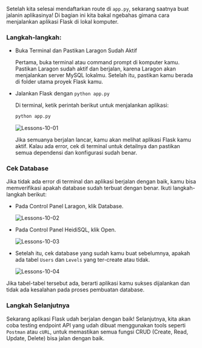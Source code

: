 <div class="space-y-3">
  <p>
    Setelah kita selesai mendaftarkan route di <code>app.py</code>, sekarang saatnya buat jalanin aplikasinya! Di bagian ini kita bakal ngebahas gimana cara menjalankan aplikasi Flask di lokal komputer.
  </p>
</div>


<div class="space-y-3">
  <h3 class="text-lg leading-snug dark:text-zinc-300"><strong>Langkah-langkah:</strong></h3>
  <ul className="list-decimal space-y-3 pb-2 pl-10">
    <li className="font-bold">Buka Terminal dan Pastikan Laragon Sudah Aktif</li>
  <p>Pertama, buka terminal atau command prompt di komputer kamu. Pastikan Laragon sudah aktif dan berjalan, karena Laragon akan menjalankan server MySQL lokalmu. Setelah itu, pastikan kamu berada di folder utama proyek Flask kamu.</p>
  <li className="font-bold">Jalankan Flask dengan <code>python app.py</code></li>
  <p>Di terminal, ketik perintah berikut untuk menjalankan aplikasi:</p>

```bash
python app.py
```
  <p class="rounded-xl w-full border border-zinc-200 dark:border-zinc-800">
    <img 
      src="https://res.cloudinary.com/aiiimmmm/image/upload/v1731340021/Screenshot_2024-11-11_224511_vwppck.png" 
      alt="Lessons-10-01"
    />
  </p>
  <p>Jika semuanya berjalan lancar, kamu akan melihat aplikasi Flask kamu aktif. Kalau ada error, cek di terminal untuk detailnya dan pastikan semua dependensi dan konfigurasi sudah benar.</p>
  </ul>
</div>


<div class="space-y-3">
  <h3 class="text-lg leading-snug dark:text-zinc-300"><strong>Cek Database</strong></h3>
  <p>Jika tidak ada error di terminal dan aplikasi berjalan dengan baik, kamu bisa memverifikasi apakah database sudah terbuat dengan benar. Ikuti langkah-langkah berikut:</p>
  <ul className="list-decimal space-y-3 pb-2 pl-10">
    <li>Pada Control Panel Laragon, klik Database.</li>
    <p class="rounded-xl w-full border border-zinc-200 dark:border-zinc-800">
      <img 
        src="https://res.cloudinary.com/aiiimmmm/image/upload/v1731340760/Screenshot_2024-11-11_225559_kmjbht.png" 
        alt="Lessons-10-02"
      />
    </p>
    <li>Pada Control Panel HeidiSQL, klik Open.</li>
    <p class="rounded-xl w-full border border-zinc-200 dark:border-zinc-800">
      <img 
        src="https://res.cloudinary.com/aiiimmmm/image/upload/v1731340747/Screenshot_2024-11-11_225629_yajgfd.png" 
        alt="Lessons-10-03"
      />
    </p>
    <li>Setelah itu, cek database yang sudah kamu buat sebelumnya, apakah ada tabel <code>Users</code> dan <code>Levels</code> yang ter-create atau tidak.</li>
    <p class="rounded-xl w-full border border-zinc-200 dark:border-zinc-800">
      <img 
        src="https://res.cloudinary.com/aiiimmmm/image/upload/v1731340750/Screenshot_2024-11-11_225720_jc03wu.png" 
        alt="Lessons-10-04"
      />
    </p>
  </ul>
  <p>Jika tabel-tabel tersebut ada, berarti aplikasi kamu sukses dijalankan dan tidak ada kesalahan pada proses pembuatan database.</p>
</div>


<div class="space-y-3">
  <h3 class="text-lg leading-snug dark:text-zinc-300"><strong>Langkah Selanjutnya</strong></h3>
  <p>
   Sekarang aplikasi Flask udah berjalan dengan baik! Selanjutnya, kita akan coba testing endpoint API yang udah dibuat menggunakan tools seperti <code>Postman</code> atau <code>cURL</code>, untuk memastikan semua fungsi CRUD (Create, Read, Update, Delete) bisa jalan dengan baik.
  </p>
</div>